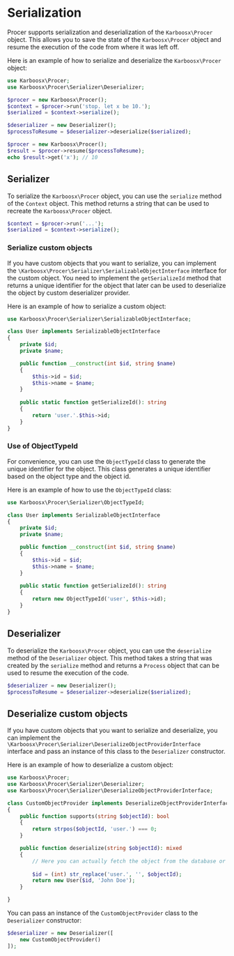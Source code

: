 # Serialization

Procer supports serialization and deserialization of the `Karboosx\Procer` object. This allows you to save the state of the `Karboosx\Procer` object and resume the execution of the code from where it was left off.

Here is an example of how to serialize and deserialize the `Karboosx\Procer` object:

```php
use Karboosx\Procer;
use Karboosx\Procer\Serializer\Deserializer;

$procer = new Karboosx\Procer();
$context = $procer->run('stop. let x be 10.');
$serialized = $context->serialize();

$deserializer = new Deserializer();
$processToResume = $deserializer->deserialize($serialized);

$procer = new Karboosx\Procer();
$result = $procer->resume($processToResume);
echo $result->get('x'); // 10
```

## Serializer

To serialize the `Karboosx\Procer` object, you can use the `serialize` method of the `Context` object. This method returns a string that can be used to recreate the `Karboosx\Procer` object.

```php
$context = $procer->run('...');
$serialized = $context->serialize();
```

### Serialize custom objects

If you have custom objects that you want to serialize, you can implement the `\Karboosx\Procer\Serializer\SerializableObjectInterface` interface for the custom object.
You need to implement the `getSerializeId` method that returns a unique identifier for the object that later can be used to deserialize the object by custom deserializer provider.

Here is an example of how to serialize a custom object:

```php
use Karboosx\Procer\Serializer\SerializableObjectInterface;

class User implements SerializableObjectInterface
{
    private $id;
    private $name;

    public function __construct(int $id, string $name)
    {
        $this->id = $id;
        $this->name = $name;
    }
    
    public static function getSerializeId(): string
    {
        return 'user.'.$this->id;
    }
}
```

### Use of ObjectTypeId

For convenience, you can use the `ObjectTypeId` class to generate the unique identifier for the object.
This class generates a unique identifier based on the object type and the object id.

Here is an example of how to use the `ObjectTypeId` class:

```php
use Karboosx\Procer\Serializer\ObjectTypeId;

class User implements SerializableObjectInterface
{
    private $id;
    private $name;

    public function __construct(int $id, string $name)
    {
        $this->id = $id;
        $this->name = $name;
    }
    
    public static function getSerializeId(): string
    {
        return new ObjectTypeId('user', $this->id);
    }
}
```

## Deserializer

To deserialize the `Karboosx\Procer` object, you can use the `deserialize` method of the `Deserializer` object. This method takes a string that was created by the `serialize` method and returns a `Process` object that can be used to resume the execution of the code.

```php
$deserializer = new Deserializer();
$processToResume = $deserializer->deserialize($serialized);
```

## Deserialize custom objects

If you have custom objects that you want to serialize and deserialize, you can implement the `\Karboosx\Procer\Serializer\DeserializeObjectProviderInterface` interface and pass an instance of this class to the `Deserializer` constructor.

Here is an example of how to deserialize a custom object:

```php
use Karboosx\Procer;
use Karboosx\Procer\Serializer\Deserializer;
use Karboosx\Procer\Serializer\DeserializeObjectProviderInterface;

class CustomObjectProvider implements DeserializeObjectProviderInterface
{
    public function supports(string $objectId): bool
    {
        return strpos($objectId, 'user.') === 0;
    }

    public function deserialize(string $objectId): mixed
    {
        // Here you can actually fetch the object from the database or any other source
        
        $id = (int) str_replace('user.', '', $objectId);
        return new User($id, 'John Doe');
    }

}
```

You can pass an instance of the `CustomObjectProvider` class to the `Deserializer` constructor:

```php
$deserializer = new Deserializer([
    new CustomObjectProvider()
]);
```
